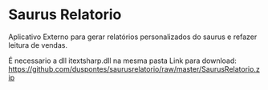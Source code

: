 # Saurus Relatorio
Aplicativo Externo para gerar relatórios personalizados do saurus e refazer leitura de vendas.

É necessario a dll itextsharp.dll na mesma pasta
Link para download: https://github.com/duspontes/saurusrelatorio/raw/master/SaurusRelatorio.zip
